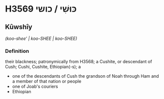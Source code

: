# H3569 כּוּשִׁי / כושי

## Kûwshîy

_(koo-shee' | koo-SHEE | koo-SHEE)_

### Definition

their blackness; patronymically from H3568; a Cushite, or descendant of Cush; Cushi, Cushite, Ethiopian(-s); a

- one of the descendants of Cush the grandson of Noah through Ham and a member of that nation or people
- one of Joab's couriers
- Ethiopian
